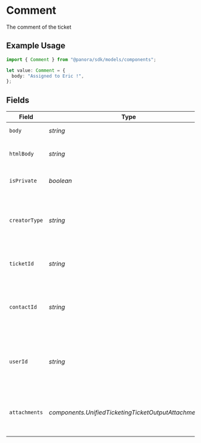 # Comment

The comment of the ticket

## Example Usage

```typescript
import { Comment } from "@panora/sdk/models/components";

let value: Comment = {
  body: "Assigned to Eric !",
};
```

## Fields

| Field                                                                          | Type                                                                           | Required                                                                       | Description                                                                    | Example                                                                        |
| ------------------------------------------------------------------------------ | ------------------------------------------------------------------------------ | ------------------------------------------------------------------------------ | ------------------------------------------------------------------------------ | ------------------------------------------------------------------------------ |
| `body`                                                                         | *string*                                                                       | :heavy_check_mark:                                                             | The body of the comment                                                        | Assigned to Eric !                                                             |
| `htmlBody`                                                                     | *string*                                                                       | :heavy_minus_sign:                                                             | The html body of the comment                                                   | <p>Assigned to Eric !</p>                                                      |
| `isPrivate`                                                                    | *boolean*                                                                      | :heavy_minus_sign:                                                             | The public status of the comment                                               | false                                                                          |
| `creatorType`                                                                  | *string*                                                                       | :heavy_minus_sign:                                                             | The creator type of the comment. Authorized values are either USER or CONTACT  | USER                                                                           |
| `ticketId`                                                                     | *string*                                                                       | :heavy_minus_sign:                                                             | The UUID of the ticket the comment is tied to                                  | 801f9ede-c698-4e66-a7fc-48d19eebaa4f                                           |
| `contactId`                                                                    | *string*                                                                       | :heavy_minus_sign:                                                             | The UUID of the contact which the comment belongs to (if no user_id specified) | 801f9ede-c698-4e66-a7fc-48d19eebaa4f                                           |
| `userId`                                                                       | *string*                                                                       | :heavy_minus_sign:                                                             | The UUID of the user which the comment belongs to (if no contact_id specified) | 801f9ede-c698-4e66-a7fc-48d19eebaa4f                                           |
| `attachments`                                                                  | *components.UnifiedTicketingTicketOutputAttachments*[]                         | :heavy_minus_sign:                                                             | The attachements UUIDs tied to the comment                                     | [<br/>"801f9ede-c698-4e66-a7fc-48d19eebaa4f"<br/>]                             |